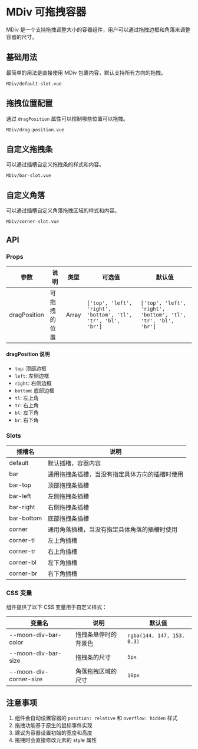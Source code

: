 # MDiv 可拖拽容器

MDiv 是一个支持拖拽调整大小的容器组件，用户可以通过拖拽边框和角落来调整容器的尺寸。

## 基础用法

最简单的用法是直接使用 MDiv 包裹内容，默认支持所有方向的拖拽。

```demo
MDiv/default-slot.vue
```

## 拖拽位置配置

通过 `dragPosition` 属性可以控制哪些位置可以拖拽。

```demo
MDiv/drag-position.vue
```

## 自定义拖拽条

可以通过插槽自定义拖拽条的样式和内容。

```demo
MDiv/bar-slot.vue
```

## 自定义角落

可以通过插槽自定义角落拖拽区域的样式和内容。

```demo
MDiv/corner-slot.vue
```

## API

### Props

| 参数 | 说明 | 类型 | 可选值 | 默认值 |
|------|------|------|--------|--------|
| dragPosition | 可拖拽的位置 | Array | `['top', 'left', 'right', 'bottom', 'tl', 'tr', 'bl', 'br']` | `['top', 'left', 'right', 'bottom', 'tl', 'tr', 'bl', 'br']` |

#### dragPosition 说明

- `top`: 顶部边框
- `left`: 左侧边框  
- `right`: 右侧边框
- `bottom`: 底部边框
- `tl`: 左上角
- `tr`: 右上角
- `bl`: 左下角
- `br`: 右下角

### Slots

| 插槽名 | 说明 |
|--------|------|
| default | 默认插槽，容器内容 |
| bar | 通用拖拽条插槽，当没有指定具体方向的插槽时使用 |
| bar-top | 顶部拖拽条插槽 |
| bar-left | 左侧拖拽条插槽 |
| bar-right | 右侧拖拽条插槽 |
| bar-bottom | 底部拖拽条插槽 |
| corner | 通用角落插槽，当没有指定具体角落的插槽时使用 |
| corner-tl | 左上角插槽 |
| corner-tr | 右上角插槽 |
| corner-bl | 左下角插槽 |
| corner-br | 右下角插槽 |

### CSS 变量

组件提供了以下 CSS 变量用于自定义样式：

| 变量名 | 说明 | 默认值 |
|--------|------|--------|
| --moon-div-bar-color | 拖拽条悬停时的背景色 | `rgba(144, 147, 153, 0.3)` |
| --moon-div-bar-size | 拖拽条的尺寸 | `5px` |
| --moon-div-corner-size | 角落拖拽区域的尺寸 | `10px` |

## 注意事项

1. 组件会自动设置容器的 `position: relative` 和 `overflow: hidden` 样式
2. 拖拽功能基于原生的鼠标事件实现
3. 建议为容器设置初始的宽度和高度
4. 拖拽时会直接修改元素的 style 属性 